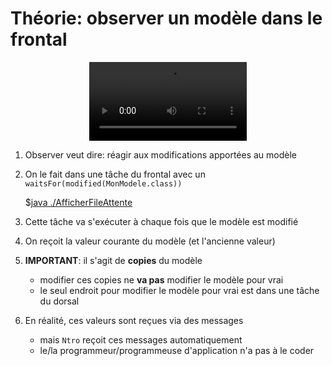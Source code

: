 # Théorie: observer un modèle dans le frontal

<center>
<video width="50%" src="observation.mp4" type="video/mp4" controls>
</center>

1. Observer veut dire: réagir aux modifications apportées au modèle

1. On le fait dans une tâche du frontal avec un `waitsFor(modified(MonModele.class))`

    $[java ./AfficherFileAttente]()


1. Cette tâche va s'exécuter à chaque fois que le modèle est modifié

1. On reçoit la valeur courante du modèle (et l'ancienne valeur)

1. **IMPORTANT**: il s'agit de **copies** du modèle
    * modifier ces copies ne **va pas** modifier le modèle pour vrai
    * le seul endroit pour modifier le modèle pour vrai est dans une tâche du dorsal

1. En réalité, ces valeurs sont reçues via des messages
    * mais `Ntro` reçoit ces messages automatiquement
    * le/la programmeur/programmeuse d'application n'a pas à le coder

